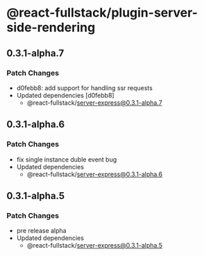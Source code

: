 # @react-fullstack/plugin-server-side-rendering

## 0.3.1-alpha.7

### Patch Changes

- d0febb8: add support for handling ssr requests
- Updated dependencies [d0febb8]
  - @react-fullstack/server-express@0.3.1-alpha.7

## 0.3.1-alpha.6

### Patch Changes

- fix single instance duble event bug
- Updated dependencies
  - @react-fullstack/server-express@0.3.1-alpha.6

## 0.3.1-alpha.5

### Patch Changes

- pre release alpha
- Updated dependencies
  - @react-fullstack/server-express@0.3.1-alpha.5
